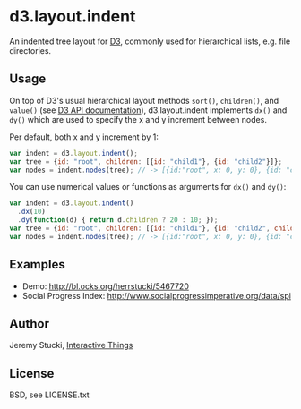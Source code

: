 # d3.layout.indent

An indented tree layout for [D3](http://d3js.org), commonly used for hierarchical lists, e.g. file directories.

## Usage

On top of D3's usual hierarchical layout methods `sort()`, `children()`, and `value()` (see [D3 API documentation](https://github.com/mbostock/d3/wiki/Hierarchy-Layout)), d3.layout.indent implements `dx()` and `dy()` which are used to specify the x and y increment between nodes.

Per default, both x and y increment by 1:

```javascript
var indent = d3.layout.indent();
var tree = {id: "root", children: [{id: "child1"}, {id: "child2"}]};
var nodes = indent.nodes(tree); // -> [{id:"root", x: 0, y: 0}, {id: "child1", x: 1, y: 1}, {id: "child2", x: 1, y: 2}]
```

You can use numerical values or functions as arguments for `dx()` and `dy()`:

```javascript
var indent = d3.layout.indent()
  .dx(10)
  .dy(function(d) { return d.children ? 20 : 10; });
var tree = {id: "root", children: [{id: "child1"}, {id: "child2", children: [{id: "child21"}]}]};
var nodes = indent.nodes(tree); // -> [{id:"root", x: 0, y: 0}, {id: "child1", x: 10, y: 10}, {id: "child2", x: 10, y: 30}, {id: "child21", x: 20, y: 40}]
```

## Examples

* Demo: http://bl.ocks.org/herrstucki/5467720
* Social Progress Index: http://www.socialprogressimperative.org/data/spi 

## Author

Jeremy Stucki, [Interactive Things](http://interactivethings.com)

## License

BSD, see LICENSE.txt
